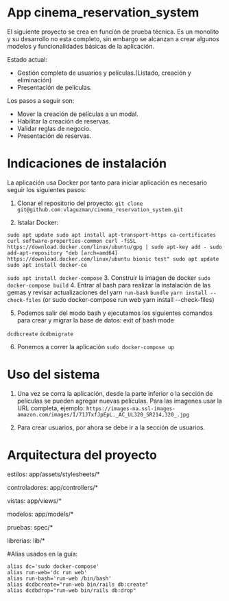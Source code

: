 # App cinema_reservation_system

El siguiente proyecto se crea en función de prueba técnica. Es un monolito y su desarrollo no esta completo, sin embargo se alcanzan a crear algunos modelos y funcionalidades básicas de la aplicación.

Estado actual:
- Gestión completa de usuarios y películas.(Listado, creación y eliminación)
- Presentación de películas. 

Los pasos a seguir son:
- Mover la creación de películas a un modal. 
- Habilitar la creación de reservas.
- Validar reglas de negocio. 
- Presentación de reservas.

# Indicaciones de instalación
La aplicación usa Docker por tanto para iniciar aplicación es necesario seguir los siguientes pasos:

1. Clonar el repositorio del proyecto:
`git clone git@github.com:vlaguzman/cinema_reservation_system.git`

2. Istalar Docker:
```
sudo apt update sudo apt install apt-transport-https ca-certificates curl software-properties-common curl -fsSL https://download.docker.com/linux/ubuntu/gpg | sudo apt-key add - sudo add-apt-repository "deb [arch=amd64] https://download.docker.com/linux/ubuntu bionic test" sudo apt update sudo apt install docker-ce
```
`sudo apt install docker-compose`
3. Construir la imagen de docker
`sudo docker-compose build`
4. Entrar al bash para realizar la instalación de las gemas y revisar actualizaciones del yarn
`run-bash`
`bundle`
`yarn install --check-files` (or sudo docker-compose run web yarn install --check-files)

5. Podemos salir del modo bash y ejecutamos los siguientes comandos para crear y migrar la base de datos:
exit of bash mode 

`dcdbcreate`
`dcdbmigrate`

6. Ponemos a correr la aplicación
`sudo docker-compose up`

# Uso del sistema

1. Una vez se corra la aplicación, desde la parte inferior o la sección de películas se pueden agregar nuevas películas. 
Para las imagenes usar la URL completa, ejemplo:
`https://images-na.ssl-images-amazon.com/images/I/71JTxfJpEpL._AC_UL320_SR214,320_.jpg`

2. Para crear usuarios, por ahora se debe ir a la sección de usuarios.

# Arquitectura del proyecto
estilos: app/assets/stylesheets/*

controladores: app/controllers/*

vistas: app/views/*

modelos: app/models/*

pruebas: spec/*

librerias: lib/*

#Alias usados en la guía: 
```
alias dc='sudo docker-compose'
alias run-web='dc run web'
alias run-bash='run-web /bin/bash'
alias dcdbcreate="run-web bin/rails db:create"
alias dcdbdrop="run-web bin/rails db:drop"

